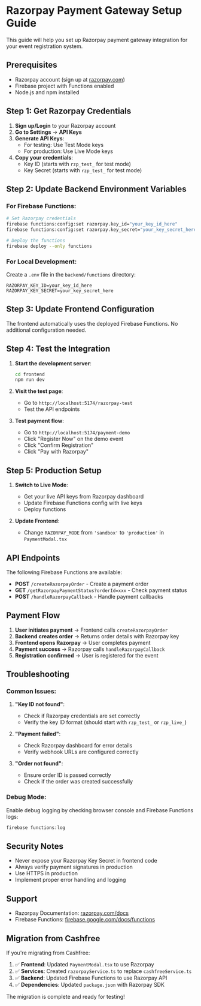 # Razorpay Payment Gateway Setup Guide

This guide will help you set up Razorpay payment gateway integration for your event registration system.

## Prerequisites

- Razorpay account (sign up at [razorpay.com](https://razorpay.com))
- Firebase project with Functions enabled
- Node.js and npm installed

## Step 1: Get Razorpay Credentials

1. **Sign up/Login** to your Razorpay account
2. **Go to Settings** → **API Keys**
3. **Generate API Keys**:
   - For testing: Use Test Mode keys
   - For production: Use Live Mode keys
4. **Copy your credentials**:
   - Key ID (starts with `rzp_test_` for test mode)
   - Key Secret (starts with `rzp_test_` for test mode)

## Step 2: Update Backend Environment Variables

### For Firebase Functions:

```bash
# Set Razorpay credentials
firebase functions:config:set razorpay.key_id="your_key_id_here"
firebase functions:config:set razorpay.key_secret="your_key_secret_here"

# Deploy the functions
firebase deploy --only functions
```

### For Local Development:

Create a `.env` file in the `backend/functions` directory:

```env
RAZORPAY_KEY_ID=your_key_id_here
RAZORPAY_KEY_SECRET=your_key_secret_here
```

## Step 3: Update Frontend Configuration

The frontend automatically uses the deployed Firebase Functions. No additional configuration needed.

## Step 4: Test the Integration

1. **Start the development server**:
   ```bash
   cd frontend
   npm run dev
   ```

2. **Visit the test page**:
   - Go to `http://localhost:5174/razorpay-test`
   - Test the API endpoints

3. **Test payment flow**:
   - Go to `http://localhost:5174/payment-demo`
   - Click "Register Now" on the demo event
   - Click "Confirm Registration"
   - Click "Pay with Razorpay"

## Step 5: Production Setup

1. **Switch to Live Mode**:
   - Get your live API keys from Razorpay dashboard
   - Update Firebase Functions config with live keys
   - Deploy functions

2. **Update Frontend**:
   - Change `RAZORPAY_MODE` from `'sandbox'` to `'production'` in `PaymentModal.tsx`

## API Endpoints

The following Firebase Functions are available:

- **POST** `/createRazorpayOrder` - Create a payment order
- **GET** `/getRazorpayPaymentStatus?orderId=xxx` - Check payment status
- **POST** `/handleRazorpayCallback` - Handle payment callbacks

## Payment Flow

1. **User initiates payment** → Frontend calls `createRazorpayOrder`
2. **Backend creates order** → Returns order details with Razorpay key
3. **Frontend opens Razorpay** → User completes payment
4. **Payment success** → Razorpay calls `handleRazorpayCallback`
5. **Registration confirmed** → User is registered for the event

## Troubleshooting

### Common Issues:

1. **"Key ID not found"**:
   - Check if Razorpay credentials are set correctly
   - Verify the key ID format (should start with `rzp_test_` or `rzp_live_`)

2. **"Payment failed"**:
   - Check Razorpay dashboard for error details
   - Verify webhook URLs are configured correctly

3. **"Order not found"**:
   - Ensure order ID is passed correctly
   - Check if the order was created successfully

### Debug Mode:

Enable debug logging by checking browser console and Firebase Functions logs:

```bash
firebase functions:log
```

## Security Notes

- Never expose your Razorpay Key Secret in frontend code
- Always verify payment signatures in production
- Use HTTPS in production
- Implement proper error handling and logging

## Support

- Razorpay Documentation: [razorpay.com/docs](https://razorpay.com/docs)
- Firebase Functions: [firebase.google.com/docs/functions](https://firebase.google.com/docs/functions)

## Migration from Cashfree

If you're migrating from Cashfree:

1. ✅ **Frontend**: Updated `PaymentModal.tsx` to use Razorpay
2. ✅ **Services**: Created `razorpayService.ts` to replace `cashfreeService.ts`
3. ✅ **Backend**: Updated Firebase Functions to use Razorpay API
4. ✅ **Dependencies**: Updated `package.json` with Razorpay SDK

The migration is complete and ready for testing!

